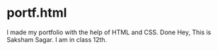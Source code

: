 # portf.html
I made my portfolio with the help of HTML and CSS.
Done
Hey, This is Saksham Sagar. I am in class 12th. 
